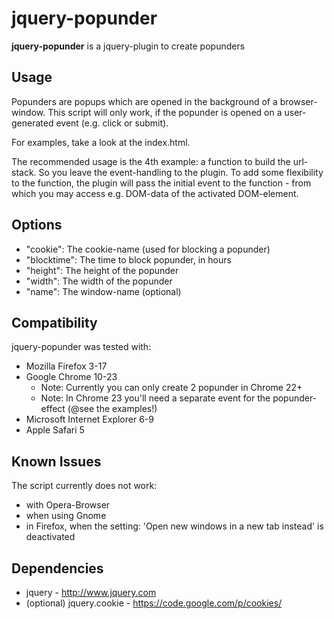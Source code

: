 jquery-popunder
=====

**jquery-popunder** is a jquery-plugin to create popunders

Usage
-----

Popunders are popups which are opened in the background of a browser-window.
This script will only work, if the popunder is opened on a user-generated event (e.g. click or submit).

For examples, take a look at the index.html.

The recommended usage is the 4th example: a function to build the url-stack.
So you leave the event-handling to the plugin. To add some flexibility to the function, the plugin will pass the initial event to the function - from which you may access e.g. DOM-data of the activated DOM-element.

Options
-------
- "cookie": The cookie-name (used for blocking a popunder)
- "blocktime": The time to block popunder, in hours
- "height": The height of the popunder
- "width": The width of the popunder
- "name": The window-name (optional)

Compatibility
-------

jquery-popunder was tested with:
- Mozilla Firefox 3-17
- Google Chrome 10-23
  - Note: Currently you can only create 2 popunder in Chrome 22+
  - Note: In Chrome 23 you'll need a separate event for the popunder-effect (@see the examples!)
- Microsoft Internet Explorer 6-9
- Apple Safari 5

Known Issues
-------
The script currently does not work:
- with Opera-Browser
- when using Gnome
- in Firefox, when the setting: 'Open new windows in a new tab instead' is deactivated

Dependencies
-------
- jquery - http://www.jquery.com
- (optional) jquery.cookie - https://code.google.com/p/cookies/
